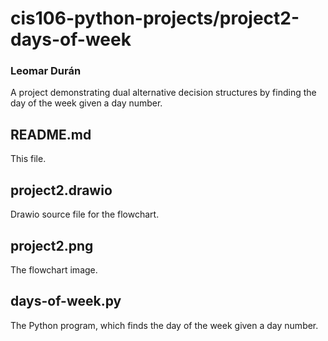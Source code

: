 # cis106-python-projects/project2-days-of-week
### Leomar Durán

A project demonstrating dual alternative decision structures by
finding the day of the week given a day number.

## README.md
This file.

## project2.drawio
Drawio source file for the flowchart.

## project2.png
The flowchart image.

## days-of-week.py
The Python program, which finds the day of the week given a day
number.
